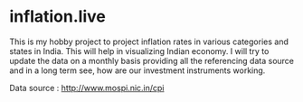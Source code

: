 # inflation.live
This is my hobby project to project inflation rates in various categories and states in India. This will help in visualizing Indian economy. I will try to update the data on a monthly basis providing all the referencing data source and in a long term see, how are our investment instruments working.

Data source : http://www.mospi.nic.in/cpi